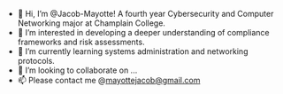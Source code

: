 - 👋 Hi, I’m @Jacob-Mayotte! A fourth year Cybersecurity and Computer Networking major at Champlain College. 
- 👀 I’m interested in developing a deeper understanding of compliance frameworks and risk assessments. 
- 🌱 I’m currently learning systems administration and networking protocols.
- 💞️ I’m looking to collaborate on ...
- 📫 Please contact me @mayottejacob@gmail.com

<!---
Jacob-Mayotte/Jacob-Mayotte is a ✨ special ✨ repository because its `README.md` (this file) appears on your GitHub profile.
You can click the Preview link to take a look at your changes.
--->
